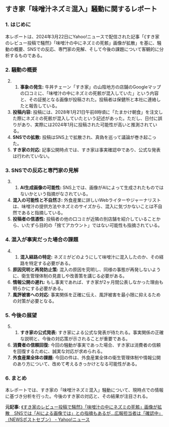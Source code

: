 ## すき家「味噌汁ネズミ混入」騒動に関するレポート

### 1. はじめに

本レポートは、2024年3月22日にYahoo!ニュースで配信された記事「《すき家のレビュー投稿で騒然》「味噌汁の中にネズミの死骸」画像が拡散」を基に、騒動の概要、SNSでの反応、専門家の見解、そして今後の課題について客観的に分析するものである。

### 2. 騒動の概要

2. 1. **事象の発生:**
 牛丼チェーン「すき家」の山陰地方の店舗のGoogleマップの口コミに、「味噌汁の中にネズミの死骸が混入していた」という内容と、その証拠となる画像が投稿された。投稿者は保健所と本社に連絡したと報告している。
 2. **投稿内容:**
 投稿には、2028年1月21日午前8時頃に「たまかけ朝食」を注文した際にネズミの死骸が混入していたという記述があった。ただし、日付に誤りがあり、実際には2024年1月に投稿された可能性が高いと推測されている。
 3. **SNSでの拡散:**
 投稿はSNS上で拡散され、真偽を巡って議論が巻き起こった。
 4. **すき家の対応:**
 記事公開時点では、すき家は事実確認中であり、公式な発表は行われていない。

### 3. SNSでの反応と専門家の見解

3. 1. **AI生成画像の可能性:**
 SNS上では、画像がAIによって生成されたものではないかという指摘がなされている。
 2. **混入の可能性と不自然さ:**
 外食産業に詳しいWebライターやジャーナリストは、味噌汁の提供方法やネズミのサイズから、混入に気づかないことは不自然であると指摘している。
 3. **投稿者の信憑性:**
 投稿者の他の口コミが近隣の別店舗を紹介していることから、いたずら目的の「捨てアカウント」ではない可能性も指摘されている。

### 4. 混入が事実だった場合の課題

4. 1. **混入経路の特定:**
 ネズミがどのようにして味噌汁に混入したのか、その経路を特定する必要がある。
 2. **原因究明と再発防止策:**
 混入の原因を究明し、同様の事態が再発しないように、衛生管理体制の見直しや改善策を講じる必要がある。
 3. **情報公開の遅れ:**
 もし事実であれば、すき家が2ヶ月間公表しなかった理由も明らかにする必要がある。
 4. **風評被害への対応:**
 事実関係を正確に伝え、風評被害を最小限に抑えるための対策が必要となる。

### 5. 今後の展望

5. 1. **すき家の公式発表:**
 すき家による公式な発表が待たれる。事実関係の正確な説明と、今後の対応策が示されることが重要である。
 2. **消費者の信頼回復:**
 今回の騒動が事実であった場合、すき家は消費者の信頼を回復するために、誠実な対応が求められる。
 3. **外食産業全体の課題:**
 今回の件は、外食産業全体の衛生管理体制や情報公開のあり方について、改めて考えるきっかけとなる可能性がある。

### 6. まとめ

本レポートでは、すき家の「味噌汁ネズミ混入」騒動について、現時点での情報に基づき分析を行った。今後のすき家の対応と、その結果が注目される。



**元記事:** [《すき家のレビュー投稿で騒然》「味噌汁の中にネズミの死骸」画像が拡散　SNSでは「AIによる画像では」との指摘もあるが…広報担当者は「確認中」（NEWSポストセブン） - Yahoo!ニュース](https://news.yahoo.co.jp/articles/71b3ee3616dc275c32971ee6e3da5d9b40a9f5c9)